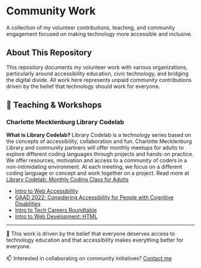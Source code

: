 # Community Work

A collection of my volunteer contributions, teaching, and community engagement focused on making technology more accessible and inclusive.

## About This Repository

This repository documents my volunteer work with various organizations, particularly around accessibility education, civic technology, and bridging the digital divide. All work here represents unpaid community contributions driven by the belief that technology should work for everyone.

## 🏫 Teaching & Workshops

### Charlotte Mecklenburg Library Codelab
**What is Library Codelab?** Library Codelab is a technology series based on the concepts of accessibility, collaboration and fun.  Charlotte Mecklenburg Library and community partners will offer monthly meetups for adults to explore different coding languages through projects and hands-on practice. We offer resources, motivation and access to a community of coders in a non-intimidating environment. At each meeting, we focus on a different coding language or concept and work together on a project. Read more at [Library Codelab: Monthly Coding Class for Adults](https://www.cmlibrary.org/blog/library-codelab-monthly-coding-class-adults)

- [Intro to Web Accessibility](https://www.youtube.com/live/0yFHbfEFfF0?feature=shared)
- [GAAD 2022:  Considering Accessibility for People with Cognitive Disablities](https://youtu.be/8fEXx0qhPHM?feature=shared)
- [Intro to Tech Careers Roundtable](https://www.youtube.com/live/L2T0oTdcCfQ?feature=shared)
- [Intro to Web Development: HTML](https://youtu.be/RjTYBm22DXg?feature=shared)



---

💌 This work is driven by the belief that everyone deserves access to technology education and that accessibility makes everything better for everyone.

📫 Interested in collaborating on community initiatives? [Contact me](mailto:welcome@louiseclarka11y.com)

